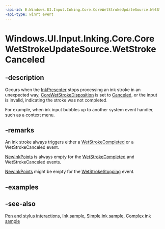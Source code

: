 ```yaml
---
-api-id: E:Windows.UI.Input.Inking.Core.CoreWetStrokeUpdateSource.WetStrokeCanceled
-api-type: winrt event
---
```


<!-- Event syntax
public event Windows.Foundation.TypedEventHandler WetStrokeCanceled<Windows.UI.Input.Inking.Core.CoreWetStrokeUpdateSource,  Windows.UI.Input.Inking.Core.CoreWetStrokeUpdateEventArgs>
-->

# Windows.UI.Input.Inking.Core.CoreWetStrokeUpdateSource.WetStrokeCanceled

## -description
Occurs when the [InkPresenter](../windows.ui.input.inking/inkpresenter.md) stops processing an ink stroke in an unexpected way, [CoreWetStrokeDisposition](corewetstrokedisposition.md) is set to [Canceled](corewetstrokedisposition.md), or the input is invalid, indicating the stroke was not completed.

For example, when ink input bubbles up to another system event handler, such as a context menu.

## -remarks
An ink stroke always triggers either a [WetStrokeCompleted](corewetstrokeupdatesource_wetstrokecompleted.md) or a WetStrokeCanceled event.

[NewInkPoints](corewetstrokeupdateeventargs_newinkpoints.md) is always empty for the [WetStrokeCompleted](corewetstrokeupdatesource_wetstrokecompleted.md) and WetStrokeCanceled events.

[NewInkPoints](corewetstrokeupdateeventargs_newinkpoints.md) might be empty for the [WetStrokeStopping](corewetstrokeupdatesource_wetstrokestopping.md) event.

## -examples

## -see-also
[Pen and stylus interactions](/windows/uwp/input-and-devices/pen-and-stylus-interactions), [Ink sample](https://github.com/microsoft/Windows-universal-samples/tree/main/archived/Ink), [Simple ink sample](https://go.microsoft.com/fwlink/p/?LinkID=620312), [Complex ink sample](https://go.microsoft.com/fwlink/p/?LinkID=620314)
